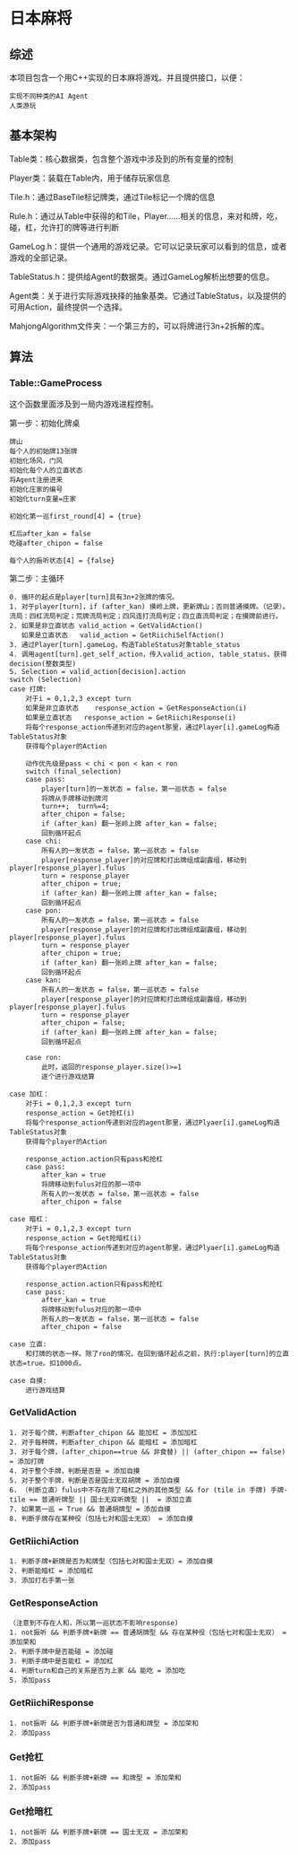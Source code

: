 ﻿# 日本麻将

## 综述

本项目包含一个用C++实现的日本麻将游戏。并且提供接口，以便：
	
	实现不同种类的AI Agent
	人类游玩

## 基本架构

Table类：核心数据类，包含整个游戏中涉及到的所有变量的控制

Player类：装载在Table内，用于储存玩家信息

Tile.h：通过BaseTile标记牌类，通过Tile标记一个牌的信息

Rule.h：通过从Table中获得的和Tile，Player……相关的信息，来对和牌，吃，碰，杠，允许打的牌等进行判断

GameLog.h：提供一个通用的游戏记录。它可以记录玩家可以看到的信息，或者游戏的全部记录。

TableStatus.h：提供给Agent的数据类。通过GameLog解析出想要的信息。

Agent类：关于进行实际游戏抉择的抽象基类。它通过TableStatus，以及提供的可用Action，最终提供一个选择。

MahjongAlgorithm文件夹：一个第三方的，可以将牌进行3n+2拆解的库。

## 算法

### Table::GameProcess

这个函数里面涉及到一局内游戏进程控制。

第一步：初始化牌桌

	牌山
	每个人的初始牌13张牌
	初始化场风，门风
	初始化每个人的立直状态
	将Agent注册进来
	初始化庄家的编号
	初始化turn变量=庄家

	初始化第一巡first_round[4] = {true}
	
	杠后after_kan = false
	吃碰after_chipon = false
	
	每个人的振听状态[4] = {false}

第二步：主循环

	0. 循环的起点是player[turn]具有3n+2张牌的情况。
	1. 对于player[turn]，if (after_kan) 摸岭上牌，更新牌山；否则普通摸牌。（记录）。流局：四杠流局判定；荒牌流局判定；四风连打流局判定；四立直流局判定；在摸牌前进行。
	2. 如果是非立直状态 valid_action = GetValidAction()
	   如果是立直状态   valid_action = GetRiichiSelfAction()
	3. 通过Player[turn].gameLog，构造TableStatus对象table_status
	4. 调用agent[turn].get_self_action，传入valid_action, table_status，获得decision(整数类型)
	5. Selection = valid_action[decision].action
	switch (Selection)
	case 打牌:
		对于i = 0,1,2,3 except turn
		如果是非立直状态	response_action = GetResponseAction(i)
		如果是立直状态   response_action = GetRiichiResponse(i)
		将每个response_action传递到对应的agent那里，通过Player[i].gameLog构造TableStatus对象
		获得每个player的Action

		动作优先级是pass < chi < pon < kan < ron
		switch (final_selection)
		case pass:
			player[turn]的一发状态 = false，第一巡状态 = false
			将牌从手牌移动到牌河			
			turn++;  turn%=4; 
			after_chipon = false;
			if (after_kan) 翻一张岭上牌 after_kan = false;
			回到循环起点
		case chi:
			所有人的一发状态 = false，第一巡状态 = false
			player[response_player]的对应牌和打出牌组成副露组，移动到player[response_player].fulus
			turn = response_player
			after_chipon = true;
			if (after_kan) 翻一张岭上牌 after_kan = false;
			回到循环起点
		case pon:
			所有人的一发状态 = false，第一巡状态 = false
			player[response_player]的对应牌和打出牌组成副露组，移动到player[response_player].fulus
			turn = response_player
			after_chipon = true;			
			if (after_kan) 翻一张岭上牌 after_kan = false;
			回到循环起点
		case kan:
			所有人的一发状态 = false，第一巡状态 = false
			player[response_player]的对应牌和打出牌组成副露组，移动到player[response_player].fulus
			turn = response_player
			after_chipon = false;
			if (after_kan) 翻一张岭上牌 after_kan = false;
			回到循环起点

		case ron:
			此时，返回的response_player.size()>=1
			逐个进行游戏结算

	case 加杠：
		对于i = 0,1,2,3 except turn
		response_action = Get抢杠(i)
		将每个response_action传递到对应的agent那里，通过Plyaer[i].gameLog构造TableStatus对象
		获得每个player的Action

		response_action.action只有pass和抢杠
		case pass:
			after_kan = true
			将牌移动到fulus对应的那一项中
			所有人的一发状态 = false，第一巡状态 = false
			after_chipon = false

	case 暗杠：
		对于i = 0,1,2,3 except turn
		response_action = Get抢暗杠(i)
		将每个response_action传递到对应的agent那里，通过Plyaer[i].gameLog构造TableStatus对象
		获得每个player的Action

		response_action.action只有pass和抢杠
		case pass:
			after_kan = true
			将牌移动到fulus对应的那一项中
			所有人的一发状态 = false，第一巡状态 = false
			after_chipon = false

	case 立直:
		和打牌的状态一样。除了ron的情况，在回到循环起点之前，执行:player[turn]的立直状态=true。扣1000点。

	case 自摸:
		进行游戏结算

### GetValidAction

	1. 对于每个牌，判断after_chipon && 能加杠 = 添加加杠
	2. 对于每种牌，判断after_chipon && 能暗杠 = 添加暗杠
	3. 对于每个牌，(after_chipon==true && 非食替) || (after_chipon == false) = 添加打牌
	4. 对于整个手牌，判断是否是 = 添加自摸
	5. 对于整个手牌，判断是否是国士无双胡牌 = 添加自摸
	6. （判断立直）fulus中不存在除了暗杠之外的其他类型 && for (tile in 手牌) 手牌-tile == 普通听牌型 || 国士无双听牌型 ||  = 添加立直
	7. 如果第一巡 = True && 普通胡牌型 = 添加自摸
	8. 判断手牌存在某种役（包括七对和国士无双） = 添加自摸

### GetRiichiAction

	1. 判断手牌+新牌是否为和牌型（包括七对和国士无双）= 添加自摸
	2. 判断能暗杠 = 添加暗杠
	3. 添加打右手第一张

### GetResponseAction
	（注意到不存在人和，所以第一巡状态不影响response)
	1. not振听 && 判断手牌+新牌 == 普通胡牌型 && 存在某种役（包括七对和国士无双） = 添加荣和
	2. 判断手牌中是否能碰 = 添加碰
	3. 判断手牌中是否能杠 = 添加杠
	4. 判断turn和自己的关系是否为上家 && 能吃 = 添加吃
	5. 添加pass

### GetRiichiResponse
	1. not振听 && 判断手牌+新牌是否为普通和牌型 = 添加荣和
	2. 添加pass

### Get抢杠
	1. not振听 && 判断手牌+新牌 == 和牌型 = 添加荣和
	2. 添加pass

### Get抢暗杠
	1. not振听 && 判断手牌+新牌 == 国士无双 = 添加荣和
	2. 添加pass